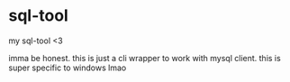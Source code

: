 # sql-tool

my sql-tool <3


imma be honest. this is just a cli wrapper to work with mysql client. this is super specific to windows lmao
